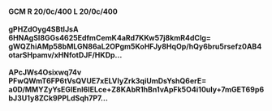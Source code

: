 #### GCM R 20/0c/400 L 20/0c/400
**gPHZdOyg4SBtlJsA**<br/>**6HNAgSl8GGs4625EdfmCemK4aRd7KKw57j8kmR4dClg=**<br/>**gWQZhiAMp58bMLGN86aL2OPgm5KoHFJy8HqOp/hQy6bru5rsefz0AB4otarSHpamv/xHNfotDJF/HKDp...**<br/><br/>
**APcJWs4Osixwq74v**<br/>**PFwQWmT6FP6tVsQVUE7xELVIyZrk3qiUmDsYshQ6erE=**<br/>**a0D/MMYZyYsEGIEnl6IELce+Z8KAbR1hBn1vApFk5O4i10uIy+7mGET69p6bJ3U1y8ZCk9PPLdSqh7P7...**